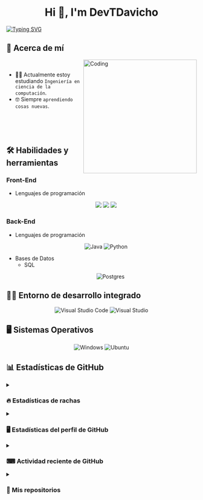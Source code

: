<h1 align="center">Hi 👋, I'm DevTDavicho </h1>

[![Typing SVG](https://readme-typing-svg.demolab.com?size=15&center=true&vCenter=true&width=525&lines=A+computer+science+engineer+with+true+passion)](https://git.io/typing-svg)


## 👤 Acerca de mí

<img align="right" alt="Coding" width="300" src="https://i.pinimg.com/originals/81/17/8b/81178b47a8598f0c81c4799f2cdd4057.gif">

<br>

- :student: Actualmente estoy estudiando `Ingeniería en ciencia de la computación`.
- :nerd_face: Siempre `aprendiendo cosas nuevas`.

<br><br><br>

## 🛠️ Habilidades y herramientas

### Front-End
- Lenguajes de programación
    <p align="center">
        <img src="https://img.shields.io/badge/-HTML5-E34F26?style=for-the-badge&logo=html5&logoColor=white" />
        <img src="https://img.shields.io/badge/-CSS3-1572B6?style=for-the-badge&logo=css3&logoColor=white"/>
        <img src="https://img.shields.io/badge/-JavaScript-yellow?style=for-the-badge&logo=javascript&logoColor=white"/>
    </p>

<!--- Frameworks
-->

### Back-End
- Lenguajes de programación
    <p align="center">
        <img alt="Java" src="https://img.shields.io/badge/-Java-yellow?style=for-the-badge&logo=java&logoColor=white"/>
        <img alt="Python" src="https://img.shields.io/badge/-Python-blue?style=for-the-badge&logo=python&logoColor=white"/>
    </p>

<!--- Frameworks-->
- Bases de Datos
  - SQL
    <p align="center">
        <img alt="Postgres" src="https://img.shields.io/badge/-postgres-blue?style=for-the-badge&logo=postgresql&logoColor=white"/>
    </p>
  <!--- NoSQL-->

## 🧑‍💻 Entorno de desarrollo integrado

<p align="center">
    <img alt="Visual Studio Code" src="https://img.shields.io/badge/-Visual_Studio_Code-blue?style=for-the-bdge&logo=visual-studio-code&logoColor=white"/>
    <img alt="Visual Studio" src="https://img.shields.io/badge/-Visual_Studio-darkmagenta?style=for-the-bdge&logo=visual-studio&logoColor=white"/>
  </a>
</p>

## 🖥️ Sistemas Operativos

<p align="center">
    <img alt="Windows" src="https://img.shields.io/badge/-Windows-blue?style=for-the-bdge&logo=windows&logoColor=white"/>
    <img alt="Ubuntu" src="https://img.shields.io/badge/-Ubuntu-tomato?style=for-the-bdge&logo=ubuntu&logoColor=white"/>
</p>

## 📊 Estadísticas de GitHub
<details>
    <summary>
        <h3> 🔥 Estadísticas de rachas </h3>
    </summary>

----
<p align="center">
    <img src="https://github-readme-streak-stats.herokuapp.com/?user=DevTDavicho&theme=tokyonight_duo" alt="DevTDavicho" />
</p>
</details>

<details>
    <summary>
        <h3> 🖥 Estadísticas del perfil de GitHub </h3>
    </summary>

----
<p align="center">
    <!--<a href="https://github.com/anuraghazra/github-readme-stats">-->
	<img alt="DevTDavicho's Github Stats" src="https://github-readme-stats.vercel.app/api?username=DevTDavicho&show_icons=true&count_private=true&locale=en&theme=tokyonight&layout=compact" height="230px"/></a>
	<img src="https://github-readme-stats.vercel.app/api/top-langs?username=DevTDavicho&langs_count=10&show_icons=true&locale=en&theme=tokyonight" alt="DevTDavicho" height="230px"/>
<br/>

<b>Nota:</b> Los idiomas principales son solo una métrica de los idiomas de los que consta mi código público y no reflejan la experiencia o el nivel de habilidad.
</p>

</details>

<details>
    <summary>
        <h3>  ⌨ Actividad reciente de GitHub </h3>
    </summary>

----
<!--[![DevTDavicho's github activity graph](https://github-readme-activity-graph.cyclic.app/graph?username=DevTDavicho&theme=github	)](https://github.com/DevTDavicho/github-readme-activity-graph)-->

</details>

<details>
    <summary>
        <h3> 📂 Mis repositorios </h3>
    </summary>

----
<p align="center">
    <a href="https://github.com/DevTDavicho/DevTDavicho">
        <img src="https://github-readme-stats.vercel.app/api/pin/?username=DevTDavicho&repo=DevTDavicho&theme=tokyonight" alt="GitHub Stats"/>
    </a>
    <a href="https://github.com/DevTDavicho/project-movies">
        <img src="https://github-readme-stats.vercel.app/api/pin/?username=DevTDavicho&repo=project-movies&theme=tokyonight" alt="GitHub Stats"/>
    </a>
    <a href="https://github.com/DevTDavicho/Aplicaciones-Web">
        <img src="https://github-readme-stats.vercel.app/api/pin/?username=DevTDavicho&repo=Aplicaciones-Web&theme=tokyonight" alt="GitHub Stats"/>
    </a>
</p>
</details>
